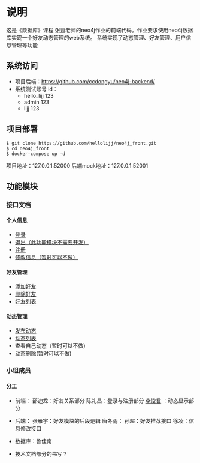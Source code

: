 # 说明

这是《数据库》课程 张亶老师的neo4j作业的前端代码。作业要求使用neo4j数据库实现一个好友动态管理的web系统。
系统实现了动态管理、好友管理、用户信息管理等功能

## 系统访问

- 项目后端：https://github.com/ccdongyu/neo4j-backend/
- 系统测试账号 id： 
    - hello_lijj 123
    - admin 123
    - lijj 123




## 项目部署

```
$ git clone https://github.com/hellolijj/neo4j_front.git
$ cd neo4j_front
$ docker-compose up -d
```
项目地址：127.0.0.1:52000
后端mock地址：127.0.0.1:52001

## 功能模块

### 接口文档

#### 个人信息

- [登录](./docs/api/login.md)
- [退出（此功能模块不需要开发）](./docs/api/logout.md)
- [注册](./docs/api/register.md)
- [修改信息（暂时可以不做）](./docs/api/info_change.md)
 
#### 好友管理

- [添加好友](./docs/api/friend_add.md)
- [删除好友](./docs/api/friend_delete.md)
- [好友列表](./docs/api/friend_list.md)

#### 动态管理

- [发布动态](./docs/api/dynamic_create.md)
- [动态列表](./docs/api/dynamic_list.md)
- 查看自己动态（暂时可以不做）
- 动态删除(暂时可以不做)


### 小组成员

#### 分工

- 前端：
邵迪龙：好友关系部分
陈礼昌：登录与注册部分
[李俊君](https://github.com/hellolijj) ：动态显示部分

- 后端：
张雁宇：好友模块的后段逻辑
唐冬雨：
孙超：好友推荐接口
徐凌：信息修改接口

- 数据库：鲁佳南

- 技术文档部分的书写？
